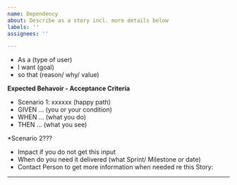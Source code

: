 ```yaml
---
name: Dependency
about: Describe as a story incl. more details below
labels: ''
assignees: ''

---
```


* As a (type of user)
* I want (goal) 
* so that (reason/ why/ value) 

**Expected Behavoir - Acceptance Criteria**	

* Scenario 1: xxxxxx (happy path)
* GIVEN ... (you or your condition)
* WHEN ... (what you do) 
* THEN ... (what you see) 

*Scenario 2???

* Impact if you do not get this input 
* When do you need it delivered (what Sprint/ Milestone or date) 
* Contact Person to get more information when needed re this Story: 

----
